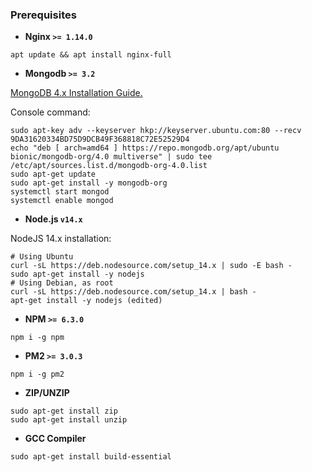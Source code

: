 ### Prerequisites

- **Nginx `>= 1.14.0`**

```shell
apt update && apt install nginx-full
```

- **Mongodb `>= 3.2`**

[MongoDB 4.x Installation Guide.](https://docs.mongodb.com/manual/tutorial/install-mongodb-on-ubuntu/)

Console command:

```
sudo apt-key adv --keyserver hkp://keyserver.ubuntu.com:80 --recv 9DA31620334BD75D9DCB49F368818C72E52529D4
echo "deb [ arch=amd64 ] https://repo.mongodb.org/apt/ubuntu bionic/mongodb-org/4.0 multiverse" | sudo tee /etc/apt/sources.list.d/mongodb-org-4.0.list
sudo apt-get update
sudo apt-get install -y mongodb-org
systemctl start mongod
systemctl enable mongod
```

- **Node.js `v14.x`**

NodeJS 14.x installation:

```shell
# Using Ubuntu
curl -sL https://deb.nodesource.com/setup_14.x | sudo -E bash -
sudo apt-get install -y nodejs
# Using Debian, as root
curl -sL https://deb.nodesource.com/setup_14.x | bash -
apt-get install -y nodejs (edited)
```

- **NPM `>= 6.3.0`**

```shell
npm i -g npm
```

- **PM2 `>= 3.0.3`**

```shell
npm i -g pm2
```

- **ZIP/UNZIP**

```shell
sudo apt-get install zip
sudo apt-get install unzip
```


- **GCC Compiler**

```shell
sudo apt-get install build-essential
```
